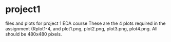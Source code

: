 # project1
files and plots for project 1 EDA course
These are the 4 plots required in the assignment (Rplot1-4, and plot1.png, plot2.png, plot3.png, plot4.png. All should be 480x480 pixels.
